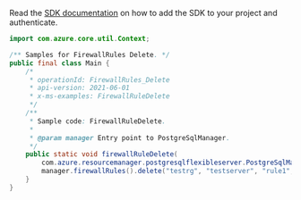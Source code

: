 Read the [SDK documentation](https://github.com/Azure/azure-sdk-for-java/blob/azure-resourcemanager-postgresqlflexibleserver_1.0.0-beta.3/sdk/postgresqlflexibleserver/azure-resourcemanager-postgresqlflexibleserver/README.md) on how to add the SDK to your project and authenticate.

```java
import com.azure.core.util.Context;

/** Samples for FirewallRules Delete. */
public final class Main {
    /*
     * operationId: FirewallRules_Delete
     * api-version: 2021-06-01
     * x-ms-examples: FirewallRuleDelete
     */
    /**
     * Sample code: FirewallRuleDelete.
     *
     * @param manager Entry point to PostgreSqlManager.
     */
    public static void firewallRuleDelete(
        com.azure.resourcemanager.postgresqlflexibleserver.PostgreSqlManager manager) {
        manager.firewallRules().delete("testrg", "testserver", "rule1", Context.NONE);
    }
}
```

